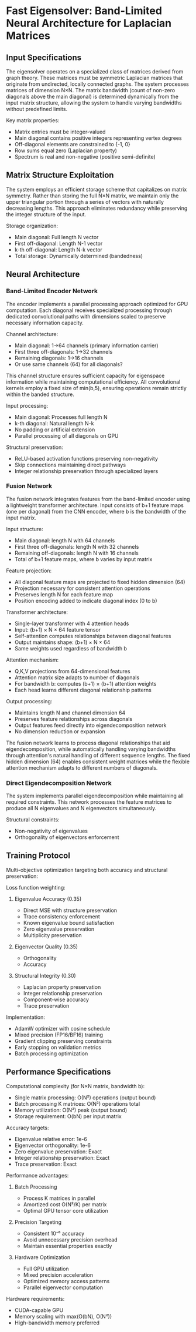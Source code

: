 # Fast Eigensolver: Band-Limited Neural Architecture for Laplacian Matrices

## Input Specifications

The eigensolver operates on a specialized class of matrices derived from graph theory. These matrices must be symmetric Laplacian matrices that originate from undirected, locally connected graphs. The system processes matrices of dimension N×N. The matrix bandwidth (count of non-zero diagonals above the main diagonal) is determined dynamically from the input matrix structure, allowing the system to handle varying bandwidths without predefined limits.

Key matrix properties:
- Matrix entries must be integer-valued
- Main diagonal contains positive integers representing vertex degrees
- Off-diagonal elements are constrained to {-1, 0}
- Row sums equal zero (Laplacian property)
- Spectrum is real and non-negative (positive semi-definite)

## Matrix Structure Exploitation

The system employs an efficient storage scheme that capitalizes on matrix symmetry. Rather than storing the full N×N matrix, we maintain only the upper triangular portion through a series of vectors with naturally decreasing lengths. This approach eliminates redundancy while preserving the integer structure of the input.

Storage organization:
- Main diagonal: Full length N vector
- First off-diagonal: Length N-1 vector
- k-th off-diagonal: Length N-k vector
- Total storage: Dynamically determined (bandedness)

## Neural Architecture

### Band-Limited Encoder Network

The encoder implements a parallel processing approach optimized for GPU computation. Each diagonal receives specialized processing through dedicated convolutional paths with dimensions scaled to preserve necessary information capacity.

Channel architecture:
- Main diagonal: 1→64 channels (primary information carrier)
- First three off-diagonals: 1→32 channels
- Remaining diagonals: 1→16 channels
- Or use same channels (64) for all diagonals?

This channel structure ensures sufficient capacity for eigenspace information while maintaining computational efficiency. All convolutional kernels employ a fixed size of min(b,5), ensuring operations remain strictly within the banded structure.

Input processing:
- Main diagonal: Processes full length N
- k-th diagonal: Natural length N-k
- No padding or artificial extension
- Parallel processing of all diagonals on GPU

Structural preservation:
- ReLU-based activation functions preserving non-negativity
- Skip connections maintaining direct pathways
- Integer relationship preservation through specialized layers


### Fusion Network

The fusion network integrates features from the band-limited encoder using a lightweight transformer architecture. Input consists of b+1 feature maps (one per diagonal) from the CNN encoder, where b is the bandwidth of the input matrix.

Input structure:
- Main diagonal: length N with 64 channels
- First three off-diagonals: length N with 32 channels
- Remaining off-diagonals: length N with 16 channels
- Total of b+1 feature maps, where b varies by input matrix

Feature projection:
- All diagonal feature maps are projected to fixed hidden dimension (64)
- Projection necessary for consistent attention operations
- Preserves length N for each feature map
- Position encoding added to indicate diagonal index (0 to b)

Transformer architecture:
- Single-layer transformer with 4 attention heads
- Input: (b+1) × N × 64 feature tensor
- Self-attention computes relationships between diagonal features
- Output maintains shape: (b+1) × N × 64
- Same weights used regardless of bandwidth b

Attention mechanism:
- Q,K,V projections from 64-dimensional features
- Attention matrix size adapts to number of diagonals
- For bandwidth b: computes (b+1) × (b+1) attention weights
- Each head learns different diagonal relationship patterns

Output processing:
- Maintains length N and channel dimension 64
- Preserves feature relationships across diagonals
- Output features feed directly into eigendecomposition network
- No dimension reduction or expansion

The fusion network learns to process diagonal relationships that aid eigendecomposition, while automatically handling varying bandwidths through attention's natural handling of different sequence lengths. The fixed hidden dimension (64) enables consistent weight matrices while the flexible attention mechanism adapts to different numbers of diagonals.

### Direct Eigendecomposition Network

The system implements parallel eigendecomposition while maintaining all required constraints. This network processes the feature matrices to produce all N eigenvalues and N eigenvectors simultaneously.

Structural constraints:
- Non-negativity of eigenvalues
- Orthogonality of eigenvectors enforcement

## Training Protocol

Multi-objective optimization targeting both accuracy and structural preservation:

Loss function weighting:
1. Eigenvalue Accuracy (0.35)
   - Direct MSE with structure preservation
   - Trace consistency enforcement
   - Known eigenvalue bound satisfaction
   - Zero eigenvalue preservation
   - Multiplicity preservation

2. Eigenvector Quality (0.35)
   - Orthogonality
   - Accuracy

3. Structural Integrity (0.30)
   - Laplacian property preservation
   - Integer relationship preservation
   - Component-wise accuracy
   - Trace preservation

Implementation:
- AdamW optimizer with cosine schedule
- Mixed precision (FP16/BF16) training
- Gradient clipping preserving constraints
- Early stopping on validation metrics
- Batch processing optimization

## Performance Specifications

Computational complexity (for N×N matrix, bandwidth b):
- Single matrix processing: O(N²) operations (output bound)
- Batch processing K matrices: O(N²) operations total
- Memory utilization: O(N²) peak (output bound)
- Storage requirement: O(bN) per input matrix

Accuracy targets:
- Eigenvalue relative error: 1e-6
- Eigenvector orthogonality: 1e-6
- Zero eigenvalue preservation: Exact
- Integer relationship preservation: Exact
- Trace preservation: Exact

Performance advantages:
1. Batch Processing
   - Process K matrices in parallel
   - Amortized cost O(N²/K) per matrix
   - Optimal GPU tensor core utilization

2. Precision Targeting
   - Consistent 10⁻⁶ accuracy
   - Avoid unnecessary precision overhead
   - Maintain essential properties exactly

3. Hardware Optimization
   - Full GPU utilization
   - Mixed precision acceleration
   - Optimized memory access patterns
   - Parallel eigenvector computation

Hardware requirements:
- CUDA-capable GPU
- Memory scaling with max(O(bN), O(N²))
- High-bandwidth memory preferred
